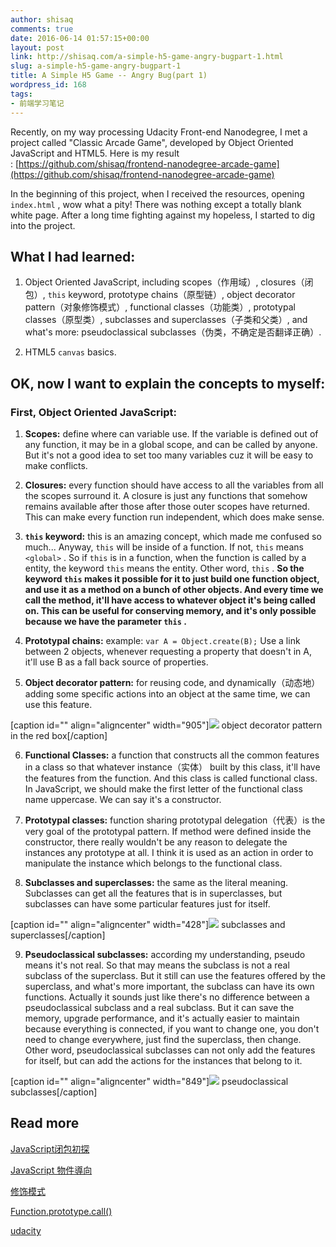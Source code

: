 ```yaml
---
author: shisaq
comments: true
date: 2016-06-14 01:57:15+00:00
layout: post
link: http://shisaq.com/a-simple-h5-game-angry-bugpart-1.html
slug: a-simple-h5-game-angry-bugpart-1
title: A Simple H5 Game -- Angry Bug(part 1)
wordpress_id: 168
tags:
- 前端学习笔记
---
```


Recently, on my way processing Udacity Front-end Nanodegree, I met a project called "Classic Arcade Game", developed by Object Oriented JavaScript and HTML5. Here is my result : [https://github.com/shisaq/frontend-nanodegree-arcade-game](https://github.com/shisaq/frontend-nanodegree-arcade-game)

In the beginning of this project, when I received the resources, opening `index.html` , wow what a pity! There was nothing except a totally blank white page. After a long time fighting against my hopeless, I started to dig into the project.


## What I had learned:





 	
  1. Object Oriented JavaScript, including scopes（作用域）, closures（闭包）, `this` keyword, prototype chains（原型链）, object decorator pattern（对象修饰模式）, functional classes（功能类）, prototypal classes（原型类）, subclasses and superclasses（子类和父类）, and what's more: pseudoclassical subclasses（伪类，不确定是否翻译正确）.

 	
  2. HTML5 `canvas` basics.




## OK, now I want to explain the concepts to myself:




### First, Object Oriented JavaScript:





 	
  1. **Scopes:** define where can variable use. If the variable is defined out of any function, it may be in a global scope, and can be called by anyone. But it's not a good idea to set too many variables cuz it will be easy to make conflicts.

 	
  2. **Closures:** every function should have access to all the variables from all the scopes surround it. A closure is just any functions that somehow remains available after those after those outer scopes have returned. This can make every function run independent, which does make sense.

 	
  3. **`this` keyword:** this is an amazing concept, which made me confused so much... Anyway, `this` will be inside of a function. If not, `this` means `<global>` . So if `this` is in a function, when the function is called by a entity, the keyword `this` means the entity. Other word, `this` . **So the keyword `this` makes it possible for it to just build one function object, and use it as a method on a bunch of other objects. And every time we call the method, it'll have access to whatever object it's being called on. This can be useful for conserving memory, and it's only possible because we have the parameter `this` .**

 	
  4. **Prototypal chains:** example: `var A = Object.create(B);` Use a link between 2 objects, whenever requesting a property that doesn't in A, it'll use B as a fall back source of properties.

 	
  5. **Object decorator pattern:** for reusing code, and dynamically（动态地） adding some specific actions into an object at the same time, we can use this feature.

[caption id="" align="aligncenter" width="905"]![](http://7xpx1z.com1.z0.glb.clouddn.com/Snip20160613_11.png) object decorator pattern in the red box[/caption]

 	
  6. **Functional Classes:** a function that constructs all the common features in a class so that whatever instance（实体） built by this class, it'll have the features from the function. And this class is called functional class. In JavaScript, we should make the first letter of the functional class name uppercase. We can say it's a constructor.

 	
  7. **Prototypal classes:** function sharing prototypal delegation（代表）is the very goal of the prototypal pattern. If method were defined inside the constructor, there really wouldn't be any reason to delegate the instances any prototype at all. I think it is used as an action in order to manipulate the instance which belongs to the functional class.

 	
  8. **Subclasses and superclasses:** the same as the literal meaning. Subclasses can get all the features that is in superclasses, but subclasses can have some particular features just for itself.

[caption id="" align="aligncenter" width="428"]![](http://7xpx1z.com1.z0.glb.clouddn.com/Snip20160613_12.png) subclasses and superclasses[/caption]

 	
  9. **Pseudoclassical subclasses:** according my understanding, pseudo means it's not real. So that may means the subclass is not a real subclass of the superclass. But it still can use the features offered by the superclass, and what's more important, the subclass can have its own functions. Actually it sounds just like there's no difference between a pseudoclassical subclass and a real subclass. But it can save the memory, upgrade performance, and it's actually easier to maintain because everything is connected, if you want to change one, you don't need to change everywhere, just find the superclass, then change. Other word, pseudoclassical subclasses can not only add the features for itself, but can add the actions for the instances that belong to it.

[caption id="" align="aligncenter" width="849"]![](http://7xpx1z.com1.z0.glb.clouddn.com/Snip20160613_13.png) pseudoclassical subclasses[/caption]




## Read more


[JavaScript闭包初探](https://segmentfault.com/a/1190000004093058)

[JavaScript 物件導向](https://medium.com/@chisuan/javascript-%E7%89%A9%E4%BB%B6%E5%B0%8E%E5%90%91-118c7a1a399d#.pwdja989h)

[修饰模式](https://zh.wikipedia.org/wiki/%E4%BF%AE%E9%A5%B0%E6%A8%A1%E5%BC%8F)

[Function.prototype.call()](https://developer.mozilla.org/en-US/docs/Web/JavaScript/Reference/Global_Objects/Function/call)

[udacity](https://www.udacity.com)

